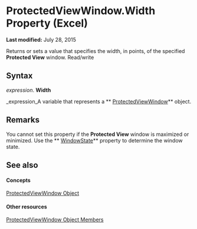 
# ProtectedViewWindow.Width Property (Excel)

 **Last modified:** July 28, 2015

Returns or sets a value that specifies the width, in points, of the specified  **Protected View** window. Read/write

## Syntax

 _expression_. **Width**

 _expression_A variable that represents a  ** [ProtectedViewWindow](6a32240c-c90b-c51a-6f8e-c3ff496b9855.md)** object.


## Remarks

You cannot set this property if the  **Protected View** window is maximized or minimized. Use the ** [WindowState](9fd61fb6-1804-7eba-d1e3-a42b8500a52e.md)** property to determine the window state.


## See also


#### Concepts


 [ProtectedViewWindow Object](6a32240c-c90b-c51a-6f8e-c3ff496b9855.md)
#### Other resources


 [ProtectedViewWindow Object Members](37bdcf7b-b5c4-af78-ad73-13c8f638964e.md)
